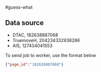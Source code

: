 #guess-what

## Data source
- DTAC, 182638887068
- TruemoveH, 204234332938286
- AIS, 127434041553

To send job to worker, use the format below
```json
{"page_id":"182638887068"}
```
